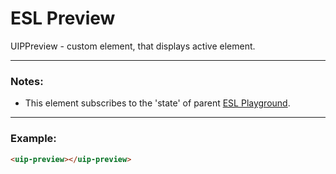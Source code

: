 # ESL Preview

UIPPreview - custom element, that displays active element.

---
### Notes:

- This element subscribes to the 'state' of parent [ESL Playground](../core/README.md).

---
### Example:
```html
<uip-preview></uip-preview>
```
